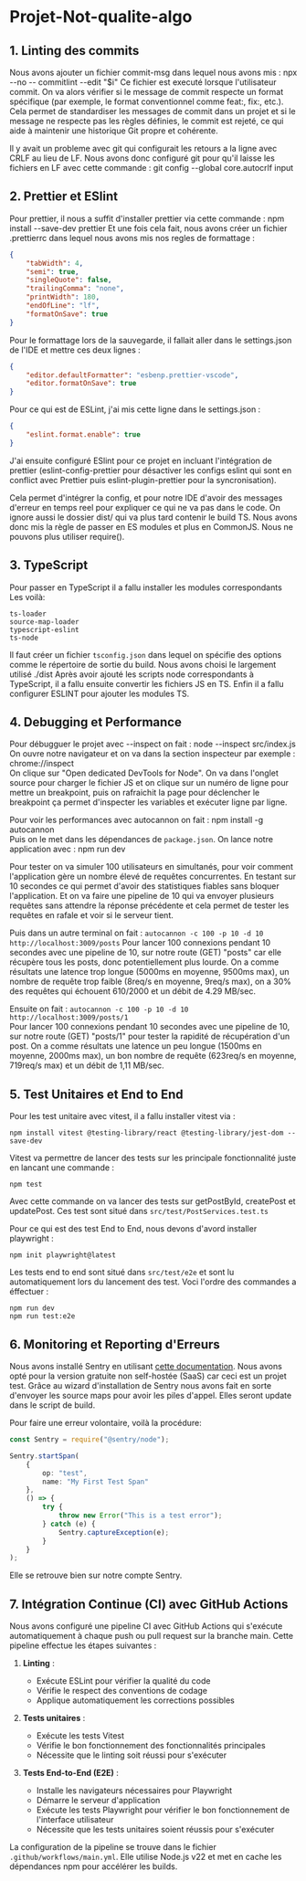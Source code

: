 # Projet-Not-qualite-algo

## 1. Linting des commits

Nous avons ajouter un fichier commit-msg dans lequel nous avons mis : npx --no -- commitlint --edit "$i"
Ce fichier est executé lorsque l'utilisateur commit. On va alors vérifier si le message de commit respecte un format spécifique (par exemple, le format conventionnel comme feat:, fix:, etc.).
Cela permet de standardiser les messages de commit dans un projet et si le message ne respecte pas les règles définies, le commit est rejeté, ce qui aide à maintenir une historique Git propre et cohérente.

Il y avait un probleme avec git qui configurait les retours a la ligne avec CRLF au lieu de LF. Nous avons donc configuré git pour qu'il laisse les fichiers en LF avec cette commande : git config --global core.autocrlf input

## 2. Prettier et ESlint

Pour prettier, il nous a suffit d'installer prettier via cette commande : npm install --save-dev prettier
Et une fois cela fait, nous avons créer un fichier .prettierrc dans lequel nous avons mis nos regles de formattage :

```json
{
    "tabWidth": 4,
    "semi": true,
    "singleQuote": false,
    "trailingComma": "none",
    "printWidth": 180,
    "endOfLine": "lf",
    "formatOnSave": true
}
```

Pour le formattage lors de la sauvegarde, il fallait aller dans le settings.json de l'IDE et mettre ces deux lignes :

```json
{
    "editor.defaultFormatter": "esbenp.prettier-vscode",
    "editor.formatOnSave": true
}
```

Pour ce qui est de ESLint, j'ai mis cette ligne dans le settings.json :

```json
{
    "eslint.format.enable": true
}
```

J'ai ensuite configuré ESlint pour ce projet en incluant l'intégration de prettier (eslint-config-prettier pour désactiver les configs eslint qui sont en conflict avec Prettier puis eslint-plugin-prettier pour la syncronisation).

Cela permet d'intégrer la config, et pour notre IDE d'avoir des messages d'erreur en temps reel pour expliquer ce qui ne va pas dans le code.
On ignore aussi le dossier dist/ qui va plus tard contenir le build TS.
Nous avons donc mis la règle de passer en ES modules et plus en CommonJS. Nous ne pouvons plus utiliser require().

## 3. TypeScript

Pour passer en TypeScript il a fallu installer les modules correspondants
Les voilà:

```shell
ts-loader
source-map-loader
typescript-eslint
ts-node
```

Il faut créer un fichier `tsconfig.json` dans lequel on spécifie des options comme le répertoire de sortie du build.
Nous avons choisi le largement utilisé ./dist
Après avoir ajouté les scripts node correspondants à TypeScript, il a fallu ensuite convertir les fichiers JS en TS.
Enfin il a fallu configurer ESLINT pour ajouter les modules TS.

## 4. Debugging et Performance

Pour débugguer le projet avec --inspect on fait : node --inspect src/index.js  
On ouvre notre navigateur et on va dans la section inspecteur par exemple : chrome://inspect  
On clique sur "Open dedicated DevTools for Node". On va dans l'onglet source pour charger le fichier JS et on clique sur un numéro de ligne pour mettre un breakpoint,
puis on rafraichit la page pour déclencher le breakpoint ça permet d'inspecter les variables et exécuter ligne par ligne.

Pour voir les performances avec autocannon on fait : npm install -g autocannon  
Puis on le met dans les dépendances de `package.json`. On lance notre application avec : npm run dev

Pour tester on va simuler 100 utilisateurs en simultanés, pour voir comment l'application gère un nombre élevé de requêtes concurrentes.
En testant sur 10 secondes ce qui permet d'avoir des statistiques fiables sans bloquer l'application.
Et on va faire une pipeline de 10 qui va envoyer plusieurs requêtes sans attendre la réponse précédente et
cela permet de tester les requêtes en rafale et voir si le serveur tient.

Puis dans un autre terminal on fait : `autocannon -c 100 -p 10 -d 10 http://localhost:3009/posts`
Pour lancer 100 connexions pendant 10 secondes avec une pipeline de 10, sur notre route (GET) "posts" car elle récupère tous les posts, donc potentiellement plus lourde.
On a comme résultats une latence trop longue (5000ms en moyenne, 9500ms max), un nombre de requête trop faible (8req/s en moyenne, 9req/s max),
on a 30% des requêtes qui échouent 610/2000 et un débit de 4.29 MB/sec.

Ensuite on fait : `autocannon -c 100 -p 10 -d 10 http://localhost:3009/posts/1`  
Pour lancer 100 connexions pendant 10 secondes avec une pipeline de 10, sur notre route (GET) "posts/1" pour tester la rapidité de récupération d'un post.
On a comme résultats une latence un peu longue (1500ms en moyenne, 2000ms max), un bon nombre de requête (623req/s en moyenne, 719req/s max)
et un débit de 1,11 MB/sec.

## 5. Test Unitaires et End to End

Pour les test unitaire avec vitest, il a fallu installer vitest via :

```shell
npm install vitest @testing-library/react @testing-library/jest-dom --save-dev
```

Vitest va permettre de lancer des tests sur les principale fonctionnalité juste en lancant une commande :

```shell
npm test
```

Avec cette commande on va lancer des tests sur getPostById, createPost et updatePost. Ces test sont situé dans `src/test/PostServices.test.ts`

Pour ce qui est des test End to End, nous devons d'avord installer playwright :

```shell
npm init playwright@latest
```

Les tests end to end sont situé dans `src/test/e2e` et sont lu automatiquement lors du lancement des test. Voci l'ordre des commandes a éffectuer :

```shell
npm run dev
npm run test:e2e
```

## 6. Monitoring et Reporting d'Erreurs

Nous avons installé Sentry en utilisant [cette documentation](https://docs.sentry.io/platforms/javascript/guides/node/).
Nous avons opté pour la version gratuite non self-hostée (SaaS) car ceci est un projet test.
Grâce au wizard d'installation de Sentry nous avons fait en sorte d'envoyer les source maps pour avoir les piles d'appel. Elles seront update dans le script de build.

Pour faire une erreur volontaire, voilà la procédure:

```typescript
const Sentry = require("@sentry/node");

Sentry.startSpan(
    {
        op: "test",
        name: "My First Test Span"
    },
    () => {
        try {
            throw new Error("This is a test error");
        } catch (e) {
            Sentry.captureException(e);
        }
    }
);
```

Elle se retrouve bien sur notre compte Sentry.

## 7. Intégration Continue (CI) avec GitHub Actions

Nous avons configuré une pipeline CI avec GitHub Actions qui s'exécute automatiquement à chaque push ou pull request sur la branche main. Cette pipeline effectue les étapes suivantes :

1. **Linting** :

    - Exécute ESLint pour vérifier la qualité du code
    - Vérifie le respect des conventions de codage
    - Applique automatiquement les corrections possibles

2. **Tests unitaires** :

    - Exécute les tests Vitest
    - Vérifie le bon fonctionnement des fonctionnalités principales
    - Nécessite que le linting soit réussi pour s'exécuter

3. **Tests End-to-End (E2E)** :
    - Installe les navigateurs nécessaires pour Playwright
    - Démarre le serveur d'application
    - Exécute les tests Playwright pour vérifier le bon fonctionnement de l'interface utilisateur
    - Nécessite que les tests unitaires soient réussis pour s'exécuter

La configuration de la pipeline se trouve dans le fichier `.github/workflows/main.yml`. Elle utilise Node.js v22 et met en cache les dépendances npm pour accélérer les builds.
